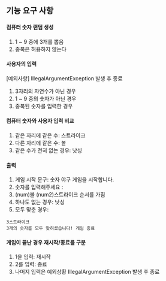 ## 기능 요구 사항

#### 컴퓨터 숫자 랜덤 생성

1. 1 ~ 9 중에 3개를 뽑음
2. 중복은 허용하지 않는다

#### 사용자의 입력

[예외사항] IllegalArgumentException 발생 후 종료

1. 3자리의 자연수가 아닌 경우
2. 1 ~ 9 중의 숫자가 아닌 경우
3. 중복된 숫자를 입력한 경우

#### 컴퓨터 숫자와 사용자 입력 비교

1. 같은 자리에 같은 수: 스트라이크
2. 다른 자리에 같은 수: 볼
3. 같은 수가 전혀 없는 경우: 낫싱

#### 출력

1. 게임 시작 문구: 숫자 야구 게임을 시작합니다.
2. 숫자를 입력해주세요 :
3. (num)볼 (num2)스트라이크 순서를 가짐
4. 하나도 없는 경우: 낫싱
5. 모두 맞춘 경우:

```
3스트라이크
3개의 숫자를 모두 맞히셨습니다! 게임 종료
```

#### 게임이 끝난 경우 재시작/종료를 구분

1. 1을 입력: 재시작
2. 2를 입력: 종료
3. 나머지 입력은 예외상황 IllegalArgumentException 발생 후 종료
